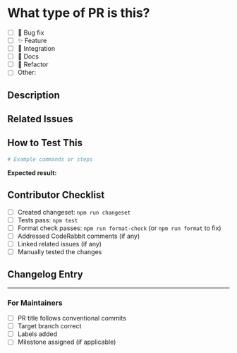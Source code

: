 # What type of PR is this?
<!-- Check one -->

 - [ ] 🐛 Bug fix
 - [ ] ✨ Feature
 - [ ] 🔌 Integration
 - [ ] 📝 Docs
 - [ ] 🧹 Refactor
 - [ ] Other:
## Description
<!-- What does this PR do? -->

## Related Issues
<!-- Link issues: Fixes #123 -->

## How to Test This
<!-- Quick steps to verify the changes work -->
```bash
# Example commands or steps
```

**Expected result:**
<!-- What should happen? -->

## Contributor Checklist

- [ ] Created changeset: `npm run changeset`
- [ ] Tests pass: `npm test`
- [ ] Format check passes: `npm run format-check` (or `npm run format` to fix)
- [ ] Addressed CodeRabbit comments (if any)
- [ ] Linked related issues (if any)
- [ ] Manually tested the changes

## Changelog Entry
<!-- One line describing the change for users -->
<!-- Example: "Added Kiro IDE integration with automatic task status updates" -->

---

### For Maintainers

- [ ] PR title follows conventional commits
- [ ] Target branch correct
- [ ] Labels added
- [ ] Milestone assigned (if applicable)
